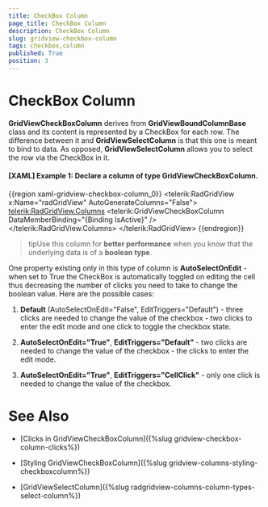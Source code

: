 ```yaml
---
title: CheckBox Column
page_title: CheckBox Column
description: CheckBox Column
slug: gridview-checkbox-column
tags: checkbox,column
published: True
position: 3
---
```


# CheckBox Column

__GridViewCheckBoxColumn__ derives from __GridViewBoundColumnBase__ class and its content is represented by a CheckBox for each row. The difference between it and __GridViewSelectColumn__ is that this one is meant to bind to data. As opposed, __GridViewSelectColumn__ allows you to select the row via the CheckBox in it.

#### __[XAML] Example 1: Declare a column of type GridViewCheckBoxColumn.__

{{region xaml-gridview-checkbox-column_0}}
	<telerik:RadGridView x:Name="radGridView"
	                AutoGenerateColumns="False">
	    <telerik:RadGridView.Columns>
	        <telerik:GridViewCheckBoxColumn DataMemberBinding="{Binding IsActive}" />
	    </telerik:RadGridView.Columns>
	</telerik:RadGridView>
{{endregion}}


>tipUse this column for __better performance__ when you know that the underlying data is of a __boolean type__.

One property existing only in this type of column is __AutoSelectOnEdit__ - when set to True the CheckBox is automatically toggled on editing the cell thus decreasing the number of clicks you need to take to change the boolean value. 
Here are the possible cases:

1. __Default__ (AutoSelectOnEdit="False", EditTriggers="Default") - three clicks are needed to change the value of the checkbox - two clicks to enter the edit mode and one click to toggle the checkbox state.

2. __AutoSelectOnEdit="True"__, __EditTriggers="Default"__ - two clicks are needed to change the value of the checkbox - the clicks to enter the edit mode.

3. __AutoSelectOnEdit="True"__, __EditTriggers="CellClick"__ - only one click is needed to change the value of the checkbox. 

# See Also

 * [Clicks in GridViewCheckBoxColumn]({%slug gridview-checkbox-column-clicks%}) 

 * [Styling GridViewCheckBoxColumn]({%slug gridview-columns-styling-checkboxcolumn%})

 * [GridViewSelectColumn]({%slug radgridview-columns-column-types-select-column%})
